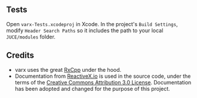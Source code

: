 ## Tests

Open `varx-Tests.xcodeproj` in Xcode. In the project's `Build Settings`, modify `Header Search Paths` so it includes the path to your local `JUCE/modules` folder.



## Credits

- varx uses the great [RxCpp](https://github.com/Reactive-Extensions/RxCpp) under the hood.
- Documentation from [ReactiveX.io](http://reactivex.io) is used in the source code, under the terms of the [Creative Commons Attribution 3.0 License](https://creativecommons.org/licenses/by/3.0/). Documentation has been adopted and changed for the purpose of this project.

